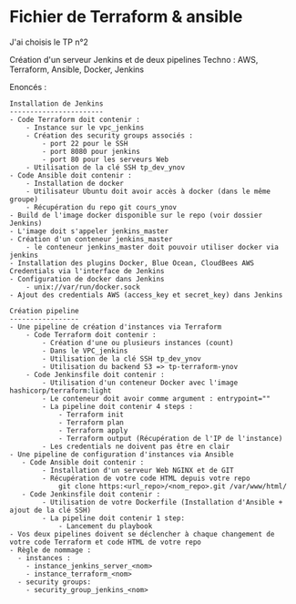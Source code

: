 # Fichier de Terraform & ansible

J'ai choisis le TP n°2

Création d'un serveur Jenkins et de deux pipelines Techno : AWS, Terraform, Ansible, Docker, Jenkins


Enoncés :

    Installation de Jenkins
    -----------------------
    - Code Terraform doit contenir :
        - Instance sur le vpc_jenkins
        - Création des security groups associés :
            - port 22 pour le SSH 
            - port 8080 pour jenkins
            - port 80 pour les serveurs Web
        - Utilisation de la clé SSH tp_dev_ynov
    - Code Ansible doit contenir :
        - Installation de docker
        - Utilisateur Ubuntu doit avoir accès à docker (dans le même groupe)
        - Récupération du repo git cours_ynov
    - Build de l'image docker disponible sur le repo (voir dossier Jenkins)
    - L'image doit s'appeler jenkins_master
    - Création d'un conteneur jenkins_master
        - le conteneur jenkins_master doit pouvoir utiliser docker via jenkins
    - Installation des plugins Docker, Blue Ocean, CloudBees AWS Credentials via l'interface de Jenkins
    - Configuration de docker dans Jenkins
        - unix://var/run/docker.sock
    - Ajout des credentials AWS (access_key et secret_key) dans Jenkins
    
    Création pipeline
    -----------------
    - Une pipeline de création d'instances via Terraform
        - Code Terraform doit contenir :
            - Création d'une ou plusieurs instances (count)
            - Dans le VPC_jenkins
            - Utilisation de la clé SSH tp_dev_ynov
            - Utilisation du backend S3 => tp-terraform-ynov
        - Code Jenkinsfile doit contenir :
            - Utilisation d'un conteneur Docker avec l'image hashicorp/terraform:light
            - Le conteneur doit avoir comme argument : entrypoint=""
            - La pipeline doit contenir 4 steps :
                - Terraform init
                - Terraform plan
                - Terraform apply
                - Terraform output (Récupération de l'IP de l'instance)
            - Les credentials ne doivent pas être en clair
    - Une pipeline de configuration d'instances via Ansible
       - Code Ansible doit contenir :
            - Installation d'un serveur Web NGINX et de GIT
            - Récupération de votre code HTML depuis votre repo
                git clone https:<url_repo>/<nom_repo>.git /var/www/html/
       - Code Jenkinsfile doit contenir :
            - Utilisation de votre Dockerfile (Installation d'Ansible + ajout de la clé SSH)
            - La pipeline doit contenir 1 step:
                - Lancement du playbook
    - Vos deux pipelines doivent se déclencher à chaque changement de votre code Terraform et code HTML de votre repo
    - Règle de nommage :
      - instances :
        - instance_jenkins_server_<nom>
        - instance_terraform_<nom>
      - security groups:
        - security_group_jenkins_<nom>
